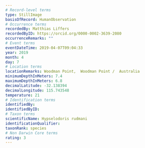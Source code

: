 ```yaml
---
# Record-level terms
type: StillImage
basisOfRecord: HumanObservation
# Occurrence terms
recordedBy: Matthias Liffers
recordedByID: https://orcid.org/0000-0002-3639-2080
occurrenceRemarks: ""
# Event terms
eventDateTime: 2019-04-07T09:04:33
year: 2019
month: 4
day: 7
# Location terms
locationRemarks: Woodman Point,  Woodman Point /  Australia
minimumDepthInMeters: 7.4
maximumDepthInMeters: 6.8
decimalLatitude: -32.138394
decimalLongitude: 115.743548
temperature: 21
# Identification terms
identifiedBy: 
identifiedByID: 
# Taxon terms
scientificName: Hypselodoris rudmani
identificationQualifier: 
taxonRank: species
# Non Darwin Core terms
rating: 3
---
```

